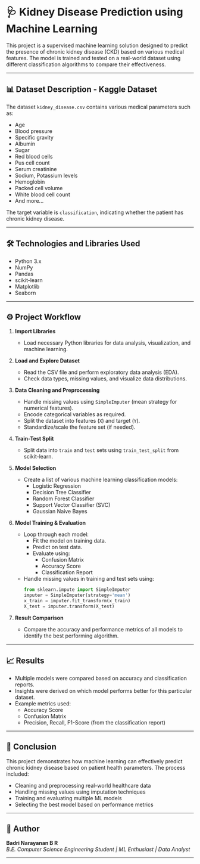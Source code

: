 # 🩺 Kidney Disease Prediction using Machine Learning

This project is a supervised machine learning solution designed to predict the presence of chronic kidney disease (CKD) based on various medical features. The model is trained and tested on a real-world dataset using different classification algorithms to compare their effectiveness.

---

## 📊 Dataset Description - Kaggle Dataset 

The dataset `kidney_disease.csv` contains various medical parameters such as:

- Age
- Blood pressure
- Specific gravity
- Albumin
- Sugar
- Red blood cells
- Pus cell count
- Serum creatinine
- Sodium, Potassium levels
- Hemoglobin
- Packed cell volume
- White blood cell count
- And more...

The target variable is `classification`, indicating whether the patient has chronic kidney disease.

---

## 🛠️ Technologies and Libraries Used

- Python 3.x  
- NumPy  
- Pandas  
- scikit-learn  
- Matplotlib  
- Seaborn  

---

## ⚙️ Project Workflow

1. **Import Libraries**
   - Load necessary Python libraries for data analysis, visualization, and machine learning.

2. **Load and Explore Dataset**
   - Read the CSV file and perform exploratory data analysis (EDA).
   - Check data types, missing values, and visualize data distributions.

3. **Data Cleaning and Preprocessing**
   - Handle missing values using `SimpleImputer` (mean strategy for numerical features).
   - Encode categorical variables as required.
   - Split the dataset into features (`X`) and target (`Y`).
   - Standardize/scale the feature set (if needed).

4. **Train-Test Split**
   - Split data into `train` and `test` sets using `train_test_split` from scikit-learn.

5. **Model Selection**
   - Create a list of various machine learning classification models:
     - Logistic Regression
     - Decision Tree Classifier
     - Random Forest Classifier
     - Support Vector Classifier (SVC)
     - Gaussian Naive Bayes

6. **Model Training & Evaluation**
   - Loop through each model:
     - Fit the model on training data.
     - Predict on test data.
     - Evaluate using:
       - Confusion Matrix
       - Accuracy Score
       - Classification Report
   - Handle missing values in training and test sets using:
     ```python
     from sklearn.impute import SimpleImputer
     imputer = SimpleImputer(strategy='mean')
     x_train = imputer.fit_transform(x_train)
     X_test = imputer.transform(X_test)
     ```

7. **Result Comparison**
   - Compare the accuracy and performance metrics of all models to identify the best performing algorithm.

---

## 📈 Results

- Multiple models were compared based on accuracy and classification reports.
- Insights were derived on which model performs better for this particular dataset.
- Example metrics used:
  - Accuracy Score
  - Confusion Matrix
  - Precision, Recall, F1-Score (from the classification report)

---

## 📌 Conclusion

This project demonstrates how machine learning can effectively predict chronic kidney disease based on patient health parameters. The process included:
- Cleaning and preprocessing real-world healthcare data
- Handling missing values using imputation techniques
- Training and evaluating multiple ML models
- Selecting the best model based on performance metrics

---


## 📝 Author

**Badri Narayanan B R**  
*B.E. Computer Science Engineering Student | ML Enthusiast | Data Analyst*


---

